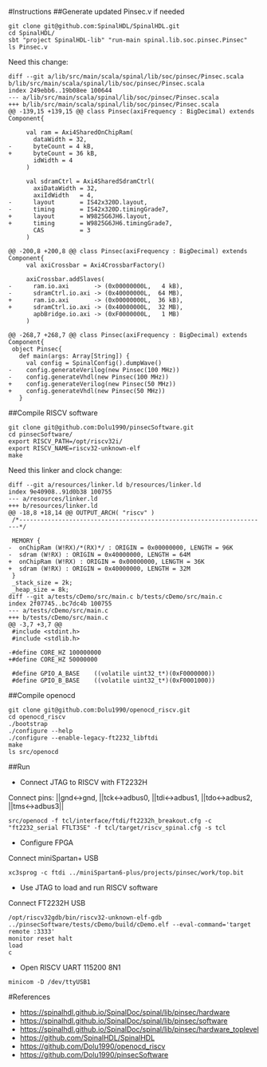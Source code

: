 
#Instructions
##Generate updated Pinsec.v if needed
```
git clone git@github.com:SpinalHDL/SpinalHDL.git
cd SpinalHDL/
sbt "project SpinalHDL-lib" "run-main spinal.lib.soc.pinsec.Pinsec"
ls Pinsec.v
```
Need this change:
```
diff --git a/lib/src/main/scala/spinal/lib/soc/pinsec/Pinsec.scala b/lib/src/main/scala/spinal/lib/soc/pinsec/Pinsec.scala
index 249ebb6..19b08ee 100644
--- a/lib/src/main/scala/spinal/lib/soc/pinsec/Pinsec.scala
+++ b/lib/src/main/scala/spinal/lib/soc/pinsec/Pinsec.scala
@@ -139,15 +139,15 @@ class Pinsec(axiFrequency : BigDecimal) extends Component{
 
     val ram = Axi4SharedOnChipRam(
       dataWidth = 32,
-      byteCount = 4 kB,
+      byteCount = 36 kB,
       idWidth = 4
     )
 
     val sdramCtrl = Axi4SharedSdramCtrl(
       axiDataWidth = 32,
       axiIdWidth   = 4,
-      layout       = IS42x320D.layout,
-      timing       = IS42x320D.timingGrade7,
+      layout       = W9825G6JH6.layout,
+      timing       = W9825G6JH6.timingGrade7,
       CAS          = 3
     )
 
@@ -200,8 +200,8 @@ class Pinsec(axiFrequency : BigDecimal) extends Component{
     val axiCrossbar = Axi4CrossbarFactory()
 
     axiCrossbar.addSlaves(
-      ram.io.axi       -> (0x00000000L,   4 kB),
-      sdramCtrl.io.axi -> (0x40000000L,  64 MB),
+      ram.io.axi       -> (0x00000000L,  36 kB),
+      sdramCtrl.io.axi -> (0x40000000L,  32 MB),
       apbBridge.io.axi -> (0xF0000000L,   1 MB)
     )
 
@@ -268,7 +268,7 @@ class Pinsec(axiFrequency : BigDecimal) extends Component{
 object Pinsec{
   def main(args: Array[String]) {
     val config = SpinalConfig().dumpWave()
-    config.generateVerilog(new Pinsec(100 MHz))
-    config.generateVhdl(new Pinsec(100 MHz))
+    config.generateVerilog(new Pinsec(50 MHz))
+    config.generateVhdl(new Pinsec(50 MHz))
   }
```
##Compile RISCV software
```
git clone git@github.com:Dolu1990/pinsecSoftware.git
cd pinsecSoftware/
export RISCV_PATH=/opt/riscv32i/
export RISCV_NAME=riscv32-unknown-elf
make
```
Need this linker and clock change:
```
diff --git a/resources/linker.ld b/resources/linker.ld
index 9e40908..91d0b38 100755
--- a/resources/linker.ld
+++ b/resources/linker.ld
@@ -18,8 +18,14 @@ OUTPUT_ARCH( "riscv" )
 /*----------------------------------------------------------------------*/
 
 MEMORY {
-  onChipRam (W!RX)/*(RX)*/ : ORIGIN = 0x00000000, LENGTH = 96K
-  sdram (W!RX) : ORIGIN = 0x40000000, LENGTH = 64M
+  onChipRam (W!RX) : ORIGIN = 0x00000000, LENGTH = 36K
+  sdram (W!RX) : ORIGIN = 0x40000000, LENGTH = 32M
 }
 _stack_size = 2k;
 _heap_size = 8k;
diff --git a/tests/cDemo/src/main.c b/tests/cDemo/src/main.c
index 2f07745..bc7dc4b 100755
--- a/tests/cDemo/src/main.c
+++ b/tests/cDemo/src/main.c
@@ -3,7 +3,7 @@
 #include <stdint.h>
 #include <stdlib.h>
 
-#define CORE_HZ 100000000
+#define CORE_HZ 50000000
 
 #define GPIO_A_BASE    ((volatile uint32_t*)(0xF0000000))
 #define GPIO_B_BASE    ((volatile uint32_t*)(0xF0001000))
```
##Compile openocd
```
git clone git@github.com:Dolu1990/openocd_riscv.git
cd openocd_riscv
./bootstrap
./configure --help
./configure --enable-legacy-ft2232_libftdi
make
ls src/openocd
```
##Run

 - Connect JTAG to RISCV with FT2232H 

Connect pins: ||gnd<->gnd, ||tck<->adbus0, ||tdi<->adbus1, ||tdo<->adbus2, ||tms<->adbus3||
```
src/openocd -f tcl/interface/ftdi/ft2232h_breakout.cfg -c "ft2232_serial FTLT3SE" -f tcl/target/riscv_spinal.cfg -s tcl
```
 - Configure FPGA
 
Connect miniSpartan+ USB
```
xc3sprog -c ftdi ../miniSpartan6-plus/projects/pinsec/work/top.bit
```
 - Use JTAG to load and run RISCV software
 
Connect FT2232H USB
```
/opt/riscv32gdb/bin/riscv32-unknown-elf-gdb ../pinsecSoftware/tests/cDemo/build/cDemo.elf --eval-command='target remote :3333'
monitor reset halt
load
c
```
 - Open RISCV UART 115200 8N1
```
minicom -D /dev/ttyUSB1 
```
#References
 - https://spinalhdl.github.io/SpinalDoc/spinal/lib/pinsec/hardware
 - https://spinalhdl.github.io/SpinalDoc/spinal/lib/pinsec/software
 - https://spinalhdl.github.io/SpinalDoc/spinal/lib/pinsec/hardware_toplevel 
 - https://github.com/SpinalHDL/SpinalHDL
 - https://github.com/Dolu1990/openocd_riscv
 - https://github.com/Dolu1990/pinsecSoftware
